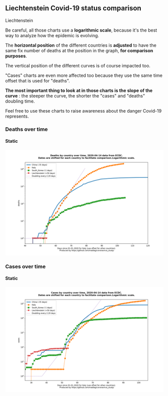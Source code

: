 ## Liechtenstein Covid-19 status comparison 

Liechtenstein



Be careful, all those charts use a **logarithmic scale**, because it's the best way to analyze how the epidemic is evolving.
 
The **horizontal position** of the different countries is **adjusted** to have the same fix number of deaths at the position in the graph, **for comparison purposes**.

The vertical position of the different curves is of course impacted too.

"Cases" charts are even more affected too because they use the same time offset that is used for "deaths".

**The most important thing to look at in those charts is the slope of the curve** : the steeper the curve, the shorter the "cases" and "deaths" doubling time.

Feel free to use these charts to raise awareness about the danger Covid-19 represents. 


 
### Deaths over time
 
#### Static
![Liechtenstein covid-19 deaths static chart](https://raw.githubusercontent.com/madlag/coronavirus_study/master/notebooks/graphs/2020-04-14/countries/Liechtenstein/2020-04-14_Liechtenstein_deaths.png "Liechtenstein covid-19 deaths static chart")   

 
### Cases over time
 
#### Static
![Liechtenstein covid-19 cases static chart](https://raw.githubusercontent.com/madlag/coronavirus_study/master/notebooks/graphs/2020-04-14/countries/Liechtenstein/2020-04-14_Liechtenstein_cases.png "Liechtenstein covid-19 cases static chart")   

